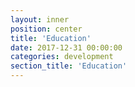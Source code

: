 ```yaml
---
layout: inner
position: center
title: 'Education'
date: 2017-12-31 00:00:00
categories: development
section_title: 'Education'
---
```

